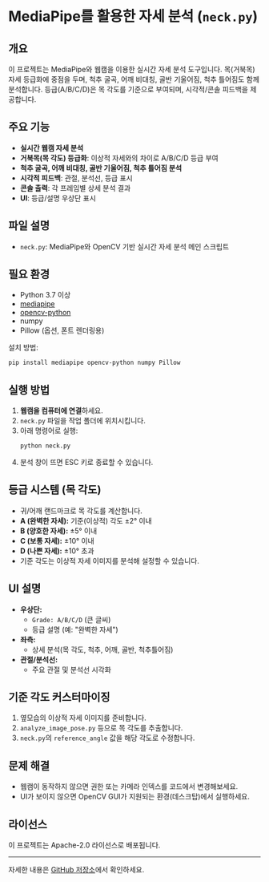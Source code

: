 # MediaPipe를 활용한 자세 분석 (`neck.py`)

## 개요
이 프로젝트는 MediaPipe와 웹캠을 이용한 실시간 자세 분석 도구입니다. 목(거북목) 자세 등급화에 중점을 두며, 척추 굴곡, 어깨 비대칭, 골반 기울어짐, 척추 틀어짐도 함께 분석합니다. 등급(A/B/C/D)은 목 각도를 기준으로 부여되며, 시각적/콘솔 피드백을 제공합니다.

## 주요 기능
- **실시간 웹캠 자세 분석**
- **거북목(목 각도) 등급화**: 이상적 자세와의 차이로 A/B/C/D 등급 부여
- **척추 굴곡, 어깨 비대칭, 골반 기울어짐, 척추 틀어짐 분석**
- **시각적 피드백**: 관절, 분석선, 등급 표시
- **콘솔 출력**: 각 프레임별 상세 분석 결과
- **UI**: 등급/설명 우상단 표시

## 파일 설명
- `neck.py`: MediaPipe와 OpenCV 기반 실시간 자세 분석 메인 스크립트

## 필요 환경
- Python 3.7 이상
- [mediapipe](https://pypi.org/project/mediapipe/)
- [opencv-python](https://pypi.org/project/opencv-python/)
- numpy
- Pillow (옵션, 폰트 렌더링용)

설치 방법:
```bash
pip install mediapipe opencv-python numpy Pillow
```

## 실행 방법
1. **웹캠을 컴퓨터에 연결**하세요.
2. `neck.py` 파일을 작업 폴더에 위치시킵니다.
3. 아래 명령어로 실행:
   ```bash
   python neck.py
   ```
4. 분석 창이 뜨면 ESC 키로 종료할 수 있습니다.

## 등급 시스템 (목 각도)
- 귀/어깨 랜드마크로 목 각도를 계산합니다.
- **A (완벽한 자세):** 기준(이상적) 각도 ±2° 이내
- **B (양호한 자세):** ±5° 이내
- **C (보통 자세):** ±10° 이내
- **D (나쁜 자세):** ±10° 초과
- 기준 각도는 이상적 자세 이미지를 분석해 설정할 수 있습니다.

## UI 설명
- **우상단:**
  - `Grade: A/B/C/D` (큰 글씨)
  - 등급 설명 (예: "완벽한 자세")
- **좌측:**
  - 상세 분석(목 각도, 척추, 어깨, 골반, 척추틀어짐)
- **관절/분석선:**
  - 주요 관절 및 분석선 시각화

## 기준 각도 커스터마이징
1. 옆모습의 이상적 자세 이미지를 준비합니다.
2. `analyze_image_pose.py` 등으로 목 각도를 추출합니다.
3. `neck.py`의 `reference_angle` 값을 해당 각도로 수정합니다.

## 문제 해결
- 웹캠이 동작하지 않으면 권한 또는 카메라 인덱스를 코드에서 변경해보세요.
- UI가 보이지 않으면 OpenCV GUI가 지원되는 환경(데스크탑)에서 실행하세요.

## 라이선스
이 프로젝트는 Apache-2.0 라이선스로 배포됩니다.

---

자세한 내용은 [GitHub 저장소](https://github.com/PiriKIM/KUiotFinalProject/tree/yunjin)에서 확인하세요. 